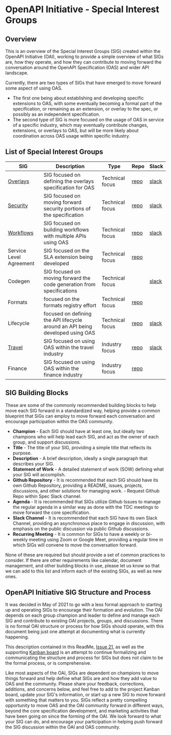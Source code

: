 # OpenAPI Initiative - Special Interest Groups

## Overview

This is an overview of the Special Interest Groups (SIG) created within the OpenAPI Initiative (OAI), working to provide a simple overview of what SIGs are, how they operate, and how they can contribute to moving forward the conversation around the OpenAPI Specification (OAS) and wider API landscape. 

Currently, there are two types of SIGs that have emerged to move forward some aspect of using OAS. 
- The first one being about establishing and developing specific extensions to OAS, with some eventually becoming a formal part of the specification, or remaining as an extension, or overlay to the spec, or possibly as an independent specification.
- The second type of SIG is more focused on the usage of OAS in service of a specific industry, which may eventually contribute changes, extensions, or overlays to OAS, but will be more likely about coordination across OAS usage within specific industry.

## List of Special Interest Groups

| SIG  | Description | Type | Repo | Slack |
| ------------- | ------------- | ------------- | ------------- | ------------- |
| [Overlays](./SIGs/OVERLAYS.md) | SIG focused on defining the overlays specification for OAS | Technical focus | [repo](https://github.com/OAI/Overlay-Specification) | [slack](https://open-api.slack.com/archives/C023Y5YJ474) |
| [Security](./SIGs/SECURITY.md) | SIG focused on moving forward security portions of the specification | Technical focus | [repo](https://github.com/OAI/sig-security) | [slack](https://open-api.slack.com/archives/C97Q5AQ9J) |
| [Workflows](./SIGs/WORKFLOWS.md) | SIG focused on building workflows with multiple APIs using OAS | Technical focus | [repo](https://github.com/OAI/sig-workflows) | [slack](https://open-api.slack.com/archives/C022K8VD7AP) |
| Service Level Agreement | SIG focused on the SLA extension being developed | Technical focus | [repo](https://github.com/isa-group/SLA4OAI-ResearchSpecification) |  |
| Codegen | SIG focused on moving forward the code generation from specifications | Technical focus |  | [slack](https://open-api.slack.com/archives/C024AQQHRCH) |
| Formats | focused on the formats registry effort | Technical focus | [repo](https://github.com/OAI/sig-formats) |  |
| Lifecycle | focused on defining the API lifecycle around an API being developed using OAS | Technical focus | [repo](https://github.com/OAI/sig-lifecycle) | [slack](https://open-api.slack.com/archives/C0250DURXPZ) |
| [Travel](./SIGs/TRAVEL.md) | SIG focused on using OAS within the travel industry | Industry focus | [repo](https://github.com/OAI/sig-travel) | [slack](https://open-api.slack.com/archives/C0122NPKUR2) |
| Finance | SIG focused on using OAS within the finance industry | Industry focus | [repo](https://github.com/OAI/sig-finance) |  |

## SIG Building Blocks

These are some of the commonly recommended building blocks to help move each SIG forward in a standardized way, helping provide a common blueprint that SiGs can employ to move forward each conversation and encourage participation within the OAS community.

- **Champion** - Each SIG should have at least one, but ideally two champions who will help lead each SIG, and act as the owner of each group, and support discussions.
- **Title** - The title of your SIG, providing a simple title that reflects its purpose.
- **Description** - A brief description, ideally a single paragraph that describes your SIG.
- **Statement of Work** - A detailed statement of work (SOW) defining what your SIG will accomplish.
- **Github Repository** - It is recommended that each SIG should have its own Github Repository, providing a README, issues, projects, discussions, and other solutions for managing work. - Request Github Repo within Spec Slack channel.
- **Agenda** - It is recommended that SIGs utilize Github Issues to manage the regular agenda in a similar way as done with the TDC meetings to move forward the core specification.
- **Slack Channel** - It is recommended that each SIG have its own Slack Channel, providing an asynchronous place to engage in discussion, with emphasis on the public discussion via public Github discussions.
- **Recurring Meeting** - It is common for SIGs to have a weekly or bi-weekly meeting using Zoom or Google Meet, providing a regular time in which SIGs will convene to move the conversation forward.

None of these are required but should provide a set of common practices to consider. If there are other requirements like calendar, document management, and other building blocks in use, please let us know so that we can add to this list and inform each of the existing SIGs, as well as new ones.

## OpenAPI Initiative SIG Structure and Process
It was decided in May of 2021 to go with a less formal approach to starting up and operating SIGs to encourage their formation and evolution. The OAI depends on each group champion and leader to define and manage each SIG and contribute to existing OAI projects, groups, and discussions. There is no formal OAI structure or process for how SIGs should operate, with this document being just one attempt at documenting what is currently happening. 

This description contained in this ReadMe, [Issue 21](https://github.com/OAI/Projects/issues/12), as well as the supporting [Kanban board](https://github.com/OAI/Projects/projects/23) is an attempt to continue formalizing and communicating the structure and process for SIGs but does not claim to be the formal process, or is comprehensive.

Like most aspects of the OAI, SIGs are dependent on champions to move things forward and help define what SIGs are and how they add value to OAS and the community. Please share your feedback, corrections, additions, and concerns below, and feel free to add to the project Kanban board, update your SIG's information, or start up a new SIG to move forward with something that matters to you. SIGs reflect a pretty compelling opportunity to move OAS and the OAI community forward in different ways, beyond the core specification development, and marketing activities that have been going on since the forming of the OAI. We look forward to what your SIG can do, and encourage your participation in helping push forward the SIG discussion within the OAI and OAS community.
